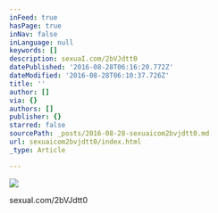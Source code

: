 ```yaml
---
inFeed: true
hasPage: true
inNav: false
inLanguage: null
keywords: []
description: sexuaI.com/2bVJdtt0
datePublished: '2016-08-28T06:16:20.772Z'
dateModified: '2016-08-28T06:10:37.726Z'
title: ''
author: []
via: {}
authors: []
publisher: {}
starred: false
sourcePath: _posts/2016-08-28-sexuaicom2bvjdtt0.md
url: sexuaicom2bvjdtt0/index.html
_type: Article

---
```

![](https://the-grid-user-content.s3-us-west-2.amazonaws.com/7fac8673-11f9-4e68-b151-d154b347190e.jpg)

sexuaI.com/2bVJdtt0